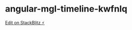 # angular-mgl-timeline-kwfnlq

[Edit on StackBlitz ⚡️](https://stackblitz.com/edit/angular-mgl-timeline-kwfnlq)